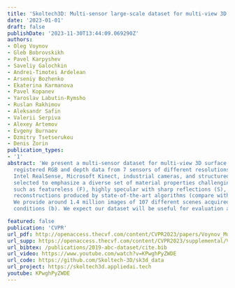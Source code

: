 ```yaml
---
title: 'Skoltech3D: Multi-sensor large-scale dataset for multi-view 3D reconstruction'
date: '2023-01-01'
draft: false
publishDate: '2023-11-30T13:44:09.069290Z'
authors:
- Oleg Voynov
- Gleb Bobrovskikh
- Pavel Karpyshev
- Saveliy Galochkin
- Andrei-Timotei Ardelean
- Arseniy Bozhenko
- Ekaterina Karmanova
- Pavel Kopanev
- Yaroslav Labutin-Rymsho
- Ruslan Rakhimov
- Aleksandr Safin
- Valerii Serpiva
- Alexey Artemov
- Evgeny Burnaev
- Dzmitry Tsetserukou
- Denis Zorin
publication_types:
- '1'
abstract: 'We present a multi-sensor dataset for multi-view 3D surface reconstruction. It includes 
  registered RGB and depth data from 7 sensors of different resolutions and modalities (a): smartphones, 
  Intel RealSense, Microsoft Kinect, industrial cameras, and structured-light scanner. The scenes are 
  selected to emphasize a diverse set of material properties challenging for existing algorithms (c), 
  such as featureless (F), highly specular with sharp reflections (S), or translucent (T), as illustrated with
  reconstructions produced by state-of-the-art algorithms (compare with an “easy” object on the bottom right).
  We provide around 1.4 million images of 107 different scenes acquired from 100 viewing directions under 14 lighting
  conditions (b). We expect our dataset will be useful for evaluation and training of 3D reconstruction algorithms and for related tasks.'

featured: false
publication: 'CVPR'
url_pdf: http://openaccess.thecvf.com/content/CVPR2023/papers/Voynov_Multi-Sensor_Large-Scale_Dataset_for_Multi-View_3D_Reconstruction_CVPR_2023_paper.pdf
url_supp: https://openaccess.thecvf.com/content/CVPR2023/supplemental/Voynov_Multi-Sensor_Large-Scale_Dataset_CVPR_2023_supplemental.pdf
url_bibtex: /publications/2019-abc-dataset/cite.bib
url_video: https://www.youtube.com/watch?v=KPwghPyZWDE 
url_code: https://github.com/Skoltech-3D/sk3d_data
url_project: https://skoltech3d.appliedai.tech
youtube: KPwghPyZWDE
---
```


